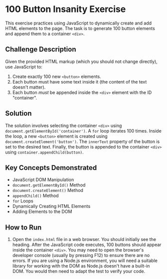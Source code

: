 # 100 Button Insanity Exercise

This exercise practices using JavaScript to dynamically create and add HTML elements to the page. The task is to generate 100 button elements and append them to a container `<div>`.

## Challenge Description

Given the provided HTML markup (which you should not change directly), use JavaScript to:

1. Create exactly 100 new `<button>` elements.
2. Each button must have some text inside it (the content of the text doesn't matter).
3. Each button *must* be appended inside the `<div>` element with the ID "container".

## Solution

The solution involves selecting the container `<div>` using `document.getElementById('container')`. A `for` loop iterates 100 times. Inside the loop, a new `<button>` element is created using `document.createElement('button')`.  The `innerText` property of the button is set to the desired text. Finally, the button is appended to the container `<div>` using `container.appendChild(button)`.

## Key Concepts Demonstrated

*   JavaScript DOM Manipulation
*   `document.getElementById()` Method
*   `document.createElement()` Method
*   `appendChild()` Method
*   `for` Loops
*   Dynamically Creating HTML Elements
*   Adding Elements to the DOM

## How to Run

1.  Open the `index.html` file in a web browser. You should initially see the heading. After the JavaScript code executes, 100 buttons should appear inside the container `<div>`. You may need to open the browser's developer console (usually by pressing F12) to ensure there are no errors. If you are using a Node.js environment, you will need a suitable library for working with the DOM as Node.js doesn't have a built-in DOM. You would then need to adapt the test to verify your code.